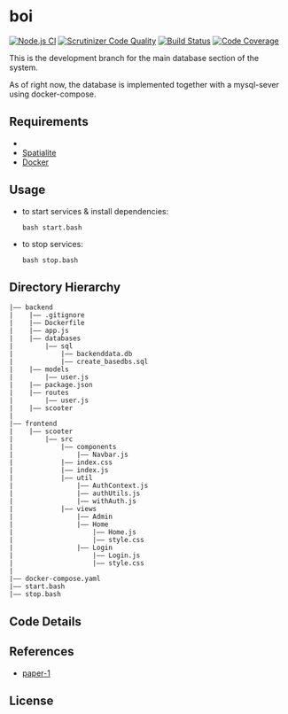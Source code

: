 # boi

[![Node.js CI](https://github.com/arwebSE/vteam/actions/workflows/node.js.yml/badge.svg?branch=master)](https://github.com/arwebSE/vteam/actions/workflows/node.js.yml)
[![Scrutinizer Code Quality](https://scrutinizer-ci.com/g/arwebSE/vteam/badges/quality-score.png?b=master)](https://scrutinizer-ci.com/g/arwebSE/vteam/?branch=master)
[![Build Status](https://scrutinizer-ci.com/g/arwebSE/vteam/badges/build.png?b=master)](https://scrutinizer-ci.com/g/arwebSE/vteam/build-status/master)
[![Code Coverage](https://scrutinizer-ci.com/g/arwebSE/vteam/badges/coverage.png?b=master)](https://scrutinizer-ci.com/g/arwebSE/vteam/?branch=master)

This is the development branch for the main database section of the system.

As of right now, the database is implemented together with a mysql-sever using docker-compose.

## Requirements
-
-   [Spatialite](https://www.gaia-gis.it/fossil/libspatialite/index)
-   [Docker](https://www.docker.com/)

## Usage

-   to start services & install dependencies:
    ```
    bash start.bash
    ```
-   to stop services:
    ```
    bash stop.bash
    ```

## Directory Hierarchy

```
|—— backend
|    |—— .gitignore
|    |—— Dockerfile
|    |—— app.js
|    |—— databases
|        |—— sql
|            |—— backenddata.db
|            |—— create_basedbs.sql
|    |—— models
|        |—— user.js
|    |—— package.json
|    |—— routes
|        |—— user.js
|    |—— scooter
|
|—— frontend
|    |—— scooter
|        |—— src
|            |—— components
|                |—— Navbar.js
|            |—— index.css
|            |—— index.js
|            |—— util
|                |—— AuthContext.js
|                |—— authUtils.js
|                |—— withAuth.js
|            |—— views
|                |—— Admin
|                |—— Home
|                    |—— Home.js
|                    |—— style.css
|                |—— Login
|                    |—— Login.js
|                    |—— style.css
|
|—— docker-compose.yaml
|—— start.bash
|—— stop.bash
```

## Code Details

## References

-   [paper-1]()

## License
